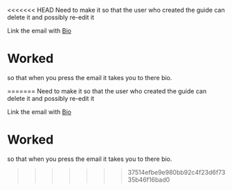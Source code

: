 <<<<<<< HEAD
Need to make it so that the user who created the guide can delete it and possibly re-edit it


Link the email with 
<a href="#" class="blue-text text-darken-4 modal-trigger" data-target="modal-bio">Bio</a>
  <div id="modal-bio" class="modal">
    <div class="modal-content">
      <h1> Worked </h1>
    </div>
  </div>

so that when you press the email it takes you to there bio.



=======
Need to make it so that the user who created the guide can delete it and possibly re-edit it


Link the email with 
<a href="#" class="blue-text text-darken-4 modal-trigger" data-target="modal-bio">Bio</a>
  <div id="modal-bio" class="modal">
    <div class="modal-content">
      <h1> Worked </h1>
    </div>
  </div>

so that when you press the email it takes you to there bio.



>>>>>>> 37514efbe9e980bb92c4f23d6f7335b46f16bad0

